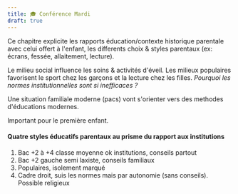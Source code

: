 ```yaml
---
title: 🎓 Conférence Mardi
draft: true
---
```

Ce chapitre explicite les rapports éducation/contexte historique parentale avec celui offert à l'enfant, les differents choix & styles parentaux (ex: écrans, fessée, allaitement, lecture).

Le milieu social influence les soins & activités d'éveil. Les milieux populaires favorisent le sport chez les garçons et la lecture chez les filles. *Pourquoi les normes institutionnelles sont si inefficaces ?*

Une situation familiale moderne (pacs) vont s'orienter vers des methodes d'éducations modernes.

Important pour le première enfant.

#### Quatre styles éducatifs parentaux au prisme du rapport aux institutions

1. Bac +2 à +4 classe moyenne ok institutions, conseils partout
2. Bac +2 gauche semi laxiste, conseils familiaux
3. Populaires, isolement marqué 
4. Cadre droit, suis les normes mais par autonomie (sans conseils). Possible religieux

